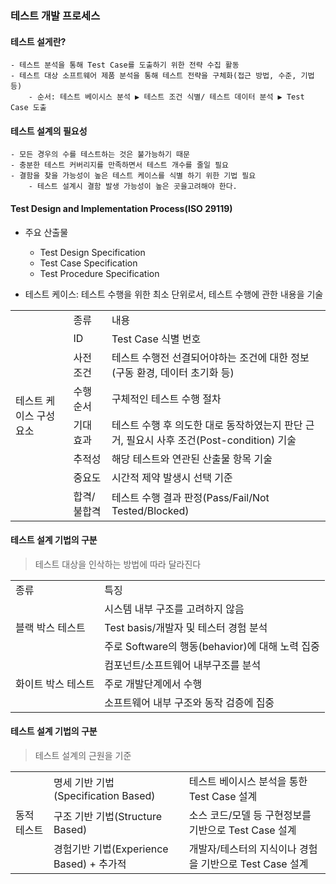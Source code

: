 ### 테스트 개발 프로세스
#### 테스트 설게란?
    - 테스트 분석을 통해 Test Case를 도출하기 위한 전략 수집 활동
    - 테스트 대상 소프트웨어 제품 분석을 통해 테스트 전략을 구체화(접근 방법, 수준, 기법 등)
        - 순서: 테스트 베이시스 분석 ▶ 테스트 조건 식별/ 테스트 데이터 분석 ▶ Test Case 도출

#### 테스트 설계의 필요성
    - 모든 경우의 수를 테스트하는 것은 불가능하기 때문
    - 충분한 테스트 커버리지를 만족하면서 테스트 개수를 줄일 필요
    - 결함을 찾을 가능성이 높은 테스트 케이스를 식별 하기 위한 기법 필요
        - 테스트 설계시 결함 발생 가능성이 높은 곳을고려해야 한다.

#### Test Design and Implementation Process(ISO 29119)
- 주요 산출물
    - Test Design Specification
    - Test Case Specification
    - Test Procedure Specification</br>

- 테스트 케이스: 테스트 수행을 위한 최소 단위로서, 테스트 수행에 관한 내용을 기술

<table>
  <tr>
    <td rowspan="8">테스트 케이스 구성 요소</td>
    <td>종류</td>
    <td>내용</td>
  </tr>
  <tr>
    <td>ID</td>
    <td>Test Case 식별 번호</td>
  </tr>
  <tr>
    <td>사전 조건</td>
    <td>테스트 수행전 선결되어야하는 조건에 대한 정보(구동 환경, 데이터 초기화 등)</td>
  </tr>
  <tr>
    <td>수행 순서</td>
    <td>구체적인 테스트 수행 절차</td>
  </tr>
  <tr>
    <td>기대 효과</td>
    <td>테스트 수행 후 의도한 대로 동작하였는지 판단 근거, 필요시 사후 조건(Post-condition) 기술</td>
  </tr>
  <tr>
    <td>추적성</td>
    <td>해당 테스트와 연관된 산출물 항목 기술</td>
  </tr>
  <tr>
    <td>중요도</td>
    <td>시간적 제약 발생시 선택 기준</td>
  </tr>
  <tr>
    <td>합격/불합격</td>
    <td>테스트 수행 결과 판정(Pass/Fail/Not Tested/Blocked)</td>
  </tr>
</table>

#### 테스트 설계 기법의 구분 
> 테스트 대상을 인삭하는 방법에 따라 달라진다

<table>
    <tr>
        <td>종류</td>
        <td>특징</td>
    </tr>
    <tr>
        <td rowspan="3">블랙 박스 테스트</td>
        <td>시스템 내부 구조를 고려하지 않음</td>
    </tr>
    <tr>
        <td>Test basis/개발자 및 테스터 경험 분석</td>
    </tr>
    <tr>
        <td>주로 Software의 행동(behavior)에 대해 노력 집중</td>
    </tr>
    <tr>
        <td rowspan="3">화이트 박스 테스트</td>
        <td>컴포넌트/소프트웨어 내부구조를 분석</td>
    </tr>
    <tr>
        <td>주로 개발단계에서 수행</td>
    </tr>
    <tr>
        <td>소프트웨어 내부 구조와 동작 검증에 집중</td>
    </tr>
</table>

#### 테스트 설계 기법의 구분
> 테스트 설계의 근원을 기준

<table>
    <tr>
        <td rowspan="3">동적 테스트</td>
        <td>명세 기반 기법(Specification Based)</td>
        <td>테스트 베이시스 분석을 통한 Test Case 설계</td>
    </tr>
    <tr>
        <td>구조 기반 기법(Structure Based)</td>
        <td>소스 코드/모델 등 구현정보를 기반으로 Test Case 설계</td>
    </tr>
    <tr>
        <td>경험기반 기법(Experience Based) + 추가적</td>
        <td>개발자/테스터의 지식이나 경험을 기반으로 Test Case 설계</td>
    </tr>
</table>
